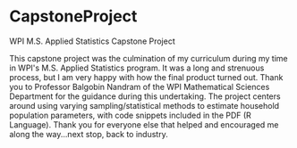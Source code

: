 # CapstoneProject
WPI M.S. Applied Statistics Capstone Project

This capstone project was the culmination of my curriculum during my time in WPI's M.S. Applied Statistics program. It was a long and strenuous process, but I am very happy with how the final product turned out. Thank you to Professor Balgobin Nandram of the WPI Mathematical Sciences Department for the guidance during this undertaking. The project centers around using varying sampling/statistical methods to estimate household population parameters, with code snippets included in the PDF (R Language). Thank you for everyone else that helped and encouraged me along the way...next stop, back to industry.
